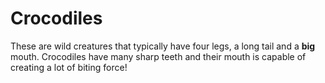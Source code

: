 # Crocodiles

These are wild creatures that typically have four legs, a long tail and a **big** mouth. Crocodiles have many sharp teeth and their mouth is capable of creating a lot of biting force!
